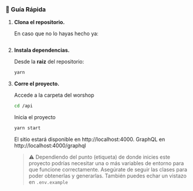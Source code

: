

### 🤖 Guía Rápida

1.  **Clona el repositorio.**

    En caso que no lo hayas hecho ya: 

    ```sh
    ```
    
1.  **Instala dependencias.**

    Desde la **raiz** del repositorio:

    ```sh
    yarn
    ```

1.  **Corre el proyecto.**
    
    Accede a la carpeta del worshop

    ```sh
    cd /api
    ```

    Inicia el proyecto

    ```sh
    yarn start
    ```

    El sitio estará disponible en http://localhost:4000. GraphQL en http://localhost:4000/graphql
    
    > ⚠️ Dependiendo del punto (etiqueta) de donde inicies este proyecto podrías necesitar una o más variables de entorno para que funcione correctamente. Asegúrate de seguir las clases para poder obtenerlas y generarlas. También puedes echar un vistazo en `.env.example`
    
